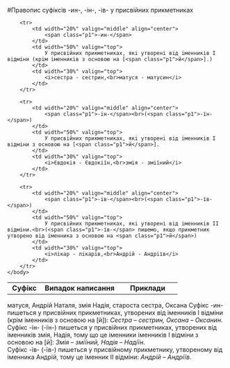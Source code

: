 #Правопис суфiксiв -ин-, -iн-, -iв- у присвiйних прикметниках


<table style="width: 85%;" align="center">
    <body>
        <tr>
            <td width="20%" align="center" valign="top">
                <b>Суфiкс</b>
            </td>  
            <td width="45%" align="center" valign="top">
                <b>Випадок написання</b>
            </td>
            <td width="35%" align="center" valign="top">
                <b>Приклади</b>
            </td>                     
        </tr>

        <tr>
            <td width="20%" valign="middle" align="center">
                <span class="p1">-ин-</span>
            </td>  
            <td width="50%" valign="top">
                У присвiйних прикметниках, якi утворенi вiд iменникiв I вiдмiни (крiм iменникiв з основою на [<span class="p1">й</span>].)
            </td>
            <td width="30%" valign="top">
                <i>сестра - сестрин,<br>матуся - матусин</i>
            </td>                     
        </tr>

        <tr> 
        	<td width="20%" valign="middle" align="center">
                <span class="p1">-iн-</span><br>(<span class="p1">-їн-</span>)
            </td> 
            <td width="50%" valign="top">
                У присвiйних прикметниках, якi утворенi вiд iменникiв I вiдмiни з основою на [<span class="p1">й</span>].
            </td>
            <td width="30%" valign="top">
                <i>Євдокiя - Євдокiїн,<br>змiя - змiїний</i>
            </td>                     
        </tr>

        <tr>
            <td width="20%" valign="middle" align="center">
                <span class="p1">-iв-</span><br>(<span class="p1">-їв-</span>)
            </td>  
            <td width="50%" valign="top">
                У присвiйних прикметниках, якi утворенi вiд iменникiв II вiдмiни.<br>(<span class="p1">-їв-</span> пишемо, якщо прикметник утворено вiд iменника з основою на <span class="p1">й</span>)
            </td>
            <td width="30%" valign="top">
                <i>лiкар - лiкарiв,<br>Андрiй - Андрiїв</i>
            </td>                     
        </tr>
    </body>
</table>

<quiz> 
    <question>
           <answer>матуся, Андрій</answer>
           <answer>Наталя, змія</answer>
           <answer>Надія, староста</answer>
           <answer correct>сестра, Оксана</answer>
      <explanation>
Суфікс <span class="p1">-ин-</span> пишеться у присвійних прикметниках, утворених від іменників I відміни (крім іменників з основою на [<span class="p1">й</span>]): <i>Сестра – сестрин, Оксана – Оксанин</i>.<br>
Суфікс <span class="p1">-iн-</span> (<span class="p1">-їн-</span>) пишеться у присвійних прикметниках, утворених від іменників змія, Надія, тому що це іменники іменників I відміни з основою на [<span class="p1">й</span>]: <i>Змія – зміїний, Надія – Надіїн</i>.<br>
Суфікс <span class="p1">-iв-</span> (<span class="p1">-їв-</span>) пишеться у присвійному прикметнику, утвореному від іменника Андрій, тому це іменник II відміни: <i>Андрій – Андріїв</i>. 
</explanation>
    </question>
</quiz> 
